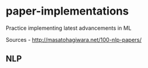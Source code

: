 # paper-implementations
Practice implementing latest advancements in ML


Sources - http://masatohagiwara.net/100-nlp-papers/

## NLP


